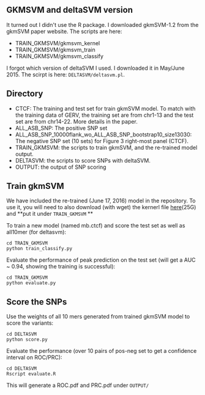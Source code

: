 ## GKMSVM and deltaSVM version
It turned out I didn't use the R package. I downloaded gkmSVM-1.2 from the gkmSVM paper website. The scripts are here:

+ TRAIN_GKMSVM/gkmsvm_kernel
+ TRAIN_GKMSVM/gkmsvm_train
+ TRAIN_GKMSVM/gkmsvm_classify

I forgot which version of deltaSVM I used. I downloaded it in May/June 2015. The scirpt is here: `DELTASVM/deltasvm.pl`.


## Directory
+ CTCF: The training and test set for train gkmSVM model. To match with the training data of GERV, the training set are from chr1-13 and the test set are from chr14-22. More details in the paper.
+ ALL_ASB_SNP: The positive SNP set
+ ALL_ASB_SNP_10000flank_wo_ALL_ASB_SNP_bootstrap10_size13030: The negative SNP set (10 sets) for Figure 3 right-most panel (CTCF).
+ TRAIN_GKMSVM: the scripts to train gkmSVM, and the re-trained model output.
+ DELTASVM: the scripts to score SNPs with deltaSVM.
+ OUTPUT: the output of SNP scoring

## Train gkmSVM
We have included the re-trained (June 17, 2016) model in the repository. To use it, you will need to also download (with wget) the kernerl file [here](http://gerv.csail.mit.edu/mb.ctcf.kernel)(25G) and **put it under `TRAIN_GKMSVM` **

To train a new model (named mb.ctcf) and score the test set as well as all10mer (for deltasvm):
```
cd TRAIN_GKMSVM
python train_classify.py
```

Evaluate the performance of peak prediction on the test set (will get a AUC ~ 0.94, showing the training is successful):
```
cd TRAIN_GKMSVM
python evaluate.py
```

## Score the SNPs
Use the weights of all 10 mers generated from trained gkmSVM model to score the variants:
```
cd DELTASVM
python score.py
```

Evaluate the performance (over 10 pairs of pos-neg set to get a confidence interval on ROC/PRC):
```
cd DELTASVM
Rscript evaluate.R
```
This will generate a ROC.pdf and PRC.pdf under `OUTPUT/`
